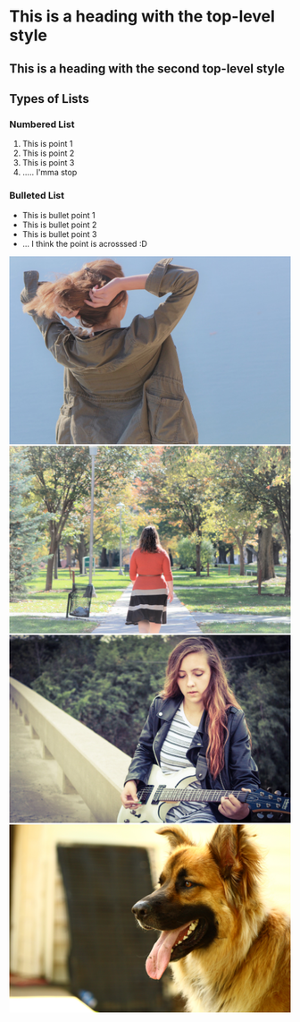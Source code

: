 # This is a heading with the top-level style
## This is a heading with the second top-level style

## Types of Lists
### Numbered List
1. This is point 1
2. This is point 2
3. This is point 3
4. ..... I'mma stop

### Bulleted List
* This is bullet point 1
* This is bullet point 2
* This is bullet point 3
* ... I think the point is acrosssed :D

![Image 1](IMG_0149.JPG)
![Image 2](IMG_4655.jpg)
![Image 3](IMG_4081_edited.jpg)
![Image 4](IMG_4352.jpg)



